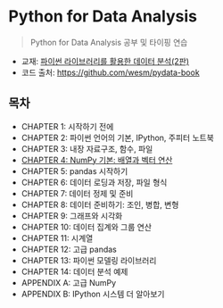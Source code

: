 # Python for Data Analysis
> Python for Data Analysis 공부 및 타이핑 연습
- 교재: [파이썬 라이브러리를 활용한 데이터 분석(2판)](http://www.yes24.com/Product/Goods/73268296)
- 코드 출처: https://github.com/wesm/pydata-book

## 목차
- CHAPTER 1: 시작하기 전에
- CHAPTER 2: 파이썬 언어의 기본, IPython, 주피터 노트북
- CHAPTER 3: 내장 자료구조, 함수, 파일
- [CHAPTER 4: NumPy 기본: 배열과 벡터 연산](https://github.com/kec0130/Python-for-Data-Analysis/blob/main/ch04.ipynb)
- CHAPTER 5: pandas 시작하기
- CHAPTER 6: 데이터 로딩과 저장, 파일 형식
- CHAPTER 7: 데이터 정제 및 준비
- CHAPTER 8: 데이터 준비하기: 조인, 병합, 변형
- CHAPTER 9: 그래프와 시각화
- CHAPTER 10: 데이터 집계와 그룹 연산
- CHAPTER 11: 시계열
- CHAPTER 12: 고급 pandas
- CHAPTER 13: 파이썬 모델링 라이브러리
- CHAPTER 14: 데이터 분석 예제
- APPENDIX A: 고급 NumPy
- APPENDIX B: IPython 시스템 더 알아보기